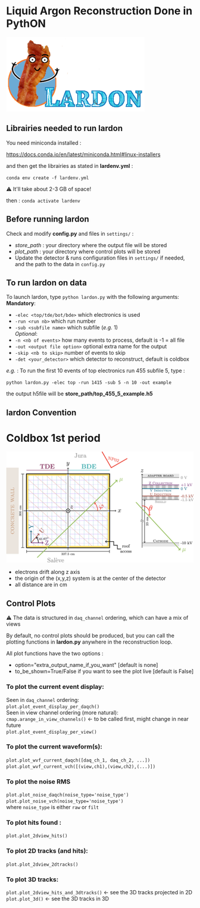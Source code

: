 # Liquid Argon Reconstruction Done in PythON
![Logo](figs/lardon_logo_text.png)


## Librairies needed to run lardon
You need miniconda installed :

https://docs.conda.io/en/latest/miniconda.html#linux-installers

and then get the librairies as stated in **lardenv.yml** :

`conda env create -f lardenv.yml`

 :warning: It'll take about 2-3 GB of space!

then : `conda activate lardenv`
 
## Before running lardon
Check and modify **config.py** and files in `settings/` :
* *store_path* : your directory where the output file will be stored
* *plot_path*  : your directory where control plots will be stored
* Update the detector & runs configuration files in `settings/` if needed, and the path to the data in `config.py`


## To run lardon on data
To launch lardon, type `python lardon.py` with the following arguments:<br/>
**Mandatory**:<br/>
* `-elec <top/tde/bot/bde>` which electronics is used
* `-run <run nb>` which run number
* `-sub <subfile name>` which subfile (*e.g.* 1)<br/>
*Optional*:<br/>
* `-n <nb of events>` how many events to process, default is -1 = all file
* `-out <output file option>` optional extra name for the output
* `-skip <nb to skip>` number of events to skip
* `-det <your_detector>` which detector to reconstruct, default is coldbox


*e.g.* : To run the first 10 events of top electronics run 455 subfile 5, type :

`python lardon.py -elec top -run 1415 -sub 5 -n 10 -out example`

the output h5file will be **store_path/top_455_5_example.h5**


## lardon Convention
# Coldbox 1st period
![convention](figs/coldbox_1.png)

* electrons drift along z axis
* the origin of the (x,y,z) system is at the center of the detector
* all distance are in cm


## Control Plots
:warning: The data is structured in `daq_channel` ordering, which can have a mix of views<br/>

By default, no control plots should be produced, but you can call the plotting functions in **lardon.py** anywhere in the reconstruction loop.


All plot functions have the two options :<br/>
* option="extra_output_name_if_you_want" [default is none]<br/>
* to_be_shown=True/False if you want to see the plot live [default is False]


### To plot the current event display:<br/>
Seen in `daq_channel` ordering:<br/>
`plot.plot_event_display_per_daqch()`<br/>
Seen in view channel ordering (more natural):<br/>
`cmap.arange_in_view_channels()` <- to be called first, might change in near future\
`plot.plot_event_display_per_view()`<br/>


### To plot the current waveform(s):<br/>
`plot.plot_wvf_current_daqch([daq_ch_1, daq_ch_2, ...])`<br/>
`plot.plot_wvf_current_vch([(view,ch1),(view,ch2),(...)])`<br/>

### To plot the noise RMS<br/>
`plot.plot_noise_daqch(noise_type='noise_type')`<br/>
`plot.plot_noise_vch(noise_type='noise_type')`<br/>
where `noise_type` is either `raw` or `filt`<br/>

### To plot hits found :<br/>
`plot.plot_2dview_hits()`<br/>

### To plot 2D tracks (and hits):<br/>
`plot.plot_2dview_2dtracks()`<br/>

### To plot 3D tracks:<br/>
`plot.plot_2dview_hits_and_3dtracks()` <- see the 3D tracks projected in 2D<br/>
`plot.plot_3d()` <- see the 3D tracks in 3D<br/>

